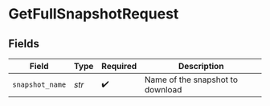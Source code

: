 # GetFullSnapshotRequest


## Fields

| Field                            | Type                             | Required                         | Description                      |
| -------------------------------- | -------------------------------- | -------------------------------- | -------------------------------- |
| `snapshot_name`                  | *str*                            | :heavy_check_mark:               | Name of the snapshot to download |